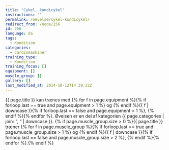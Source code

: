 ```yaml
---
title: "Cykel, kondicykel"
instructions: ""
permalink: /oevelse/cykel-kondicykel/
redirect_from: /node/256
id: 256
language: da
tags:
  - Kondition
categories:
  - Cardiomaskiner
training_type:
  - Kondition
training_focus: []
equipment: []
muscle_group: []
gallery: []
last_modified_at: 2014-10-12T14:39:32Z
---
```


{{ page.title }} kan trænes med {% for f in page.equipment %}{% if forloop.last == true and page.equipment > 1 %} og {% endif %}{{ f | downcase  }}{% if forloop.last == false and page.equipment > 1 %}, {% endif %}{% endfor %}. Øvelsen er en del af kategorien {{ page.categories | join: ", " | downcase }}. {% if page.muscle_group.size > 0 %}{{ page.title }} træner {% for f in page.muscle_group %}{% if forloop.last == true and page.muscle_group.size > 1 %} og {% endif %}{{ f | downcase }}{% if forloop.last == false and page.muscle_group.size > 2 %}, {% endif %}{% endfor %}.{% endif %}
